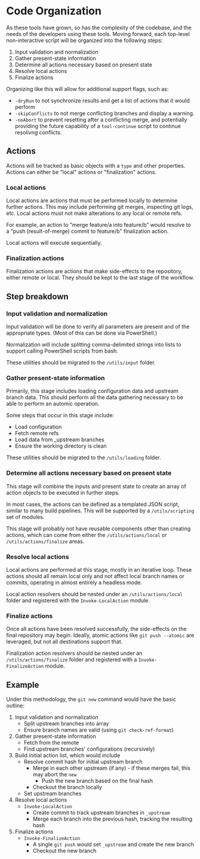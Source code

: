 # Code Organization

As these tools have grown, so has the complexity of the codebase, and the needs
of the developers using these tools. Moving forward, each top-level
non-interactive script will be organized into the following steps:

1. Input validation and normalization
2. Gather present-state information
3. Determine all actions necessary based on present state
4. Resolve local actions
5. Finalize actions

Organizing like this will allow for additional support flags, such as:

- `-dryRun` to not synchronize results and get a list of actions that it would
  perform
- `-skipConflicts` to not merge conflicting branches and display a warning.
- `-noAbort` to prevent resetting after a conflicting merge, and potentially
  providing the future capability of a `tool-continue` script to continue
  resolivng conflicts.

## Actions

Actions will be tracked as basic objects with a `type` and other properties.
Actions can either be "local" actions or "finalization" actions.

### Local actions

Local actions are actions that must be performed locally to determine
further actions. This may include performing git merges, inspecting git logs,
etc. Local actions must not make alterations to any local or remote refs.

For example, an action to "merge feature/a into feature/b" would resolve to a
"push (result-of-merge) commit to feature/b" finalization action.

Local actions will execute sequentially.

### Finalization actions

Finalization actions are actions that make side-effects to the repository,
either remote or local. They should be kept to the last stage of the workflow.

## Step breakdown

### Input validation and normalization

Input validation will be done to verify all parameters are present and of the
appropriate types. (Most of this can be done via PowerShell.)

Normalization will include splitting comma-delimited strings into lists to
support calling PowerShell scripts from bash.

These utilities should be migrated to the `/utils/input` folder.

### Gather present-state information

Primarily, this stage includes loading configuration data and upstream branch
data. This should perform all the data gathering necessary to be able to perform
an automic operation.

Some steps that occur in this stage include:
- Load configuration
- Fetch remote refs
- Load data from _upstream branches
- Ensure the working directory is clean

These utilities should be migrated to the `/utils/loading` folder.

### Determine all actions necessary based on present state

This stage will combine the inputs and present state to create an array of
action objects to be executed in further steps.

In most cases, the actions can be defined as a templated JSON script, similar to
many build pipelines. This will be supported by a `/utils/scripting` set of
modules.

This stage will probably not have reusable components other than creating
actions, which can come from either the `/utils/actions/local` or
`/utils/actions/finalize` areas.

### Resolve local actions

Local actions are performed at this stage, mostly in an iterative loop. These
actions should all remain local only and not affect local branch names or
commits, operating in almost entirely a headless mode.

Local action resolvers should be nested under an `/utils/actions/local`
folder and registered with the `Invoke-LocalAction` module.

### Finalize actions

Once all actions have been resolved successfully, the side-effects on the final
repository may begin. Ideally, atomic actions like `git push --atomic` are
leveraged, but not all destinations support that.

Finalization action resolvers should be nested under an
`/utils/actions/finalize` folder and registered with a `Invoke-FinalizeAction`
module.

## Example

Under this methodology, the `git new` command would have the basic outline:

1. Input validation and normalization
    - Split upstream branches into array
    - Ensure branch names are valid (using `git check-ref-format`)
2. Gather present-state information
    - Fetch from the remote
    - Find upstream branches' configurations (recursively)
3. Build initial action list, which would include
    - Resolve commit hash for initial upstream branch
        - Merge in each other upstream (if any) - if these merges fail, this may abort the `new`
            - Push the new branch based on the final hash
        - Checkout the branch locally
    - Set upstream branches
4. Resolve local actions
    - `Invoke-LocalAction`
        - Create commit to track upstream branches in `_upstream`
        - Merge each branch into the previous hash, tracking the resulting hash
5. Finalize actions
    - `Invoke-FinalizeAction`
        - A single `git push` would set `_upstream` and create the new branch
        - Checkout the new branch
